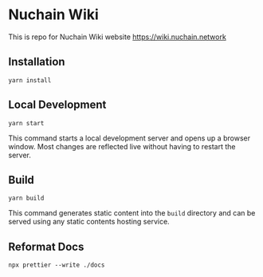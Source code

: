# Nuchain Wiki

This is repo for Nuchain Wiki website https://wiki.nuchain.network

## Installation

```console
yarn install
```

## Local Development

```console
yarn start
```

This command starts a local development server and opens up a browser window. Most changes are reflected live without having to restart the server.

## Build

```console
yarn build
```

This command generates static content into the `build` directory and can be served using any static contents hosting service.

## Reformat Docs

```console
npx prettier --write ./docs
```